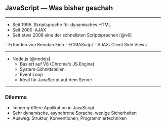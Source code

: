 ## JavaScript — Was bisher geschah

---

- Seit 1995: Skriptsprache für dynamisches HTML
- Seit 2000: AJAX
- Seit etwa 2008 eine der schnellsten Scriptsprachen [@v8]

<aside class="notes">
- Erfunden von Brendan Eich
- ECMAScript
- AJAX: Client Side Views
</aside>

---

- Node.js [@nodejs]
    + Basiert auf V8 (Chrome's JS Engine)
    + System-Schnittstellen
    + Event Loop
    + Ideal für JavaScript auf dem Server

---

### Dilemma

- Immer größere Applikation in JavaScript
- Sehr dynamische, asynchrone Sprache, wenige Sicherheiten
- Ausweg: Struktur, Konventionen, Programmiertechniken

